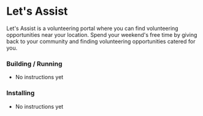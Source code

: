 # Let's Assist
Let's Assist is a volunteering portal where you can find volunteering opportunities near your location. Spend your weekend's free time by giving back to your community and finding volunteering opportunities catered for you.

### Building / Running
- No instructions yet

### Installing
- No instructions yet